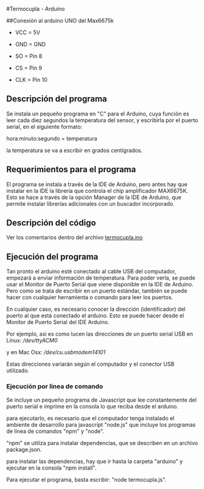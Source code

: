#Termocupla - Arduino

##Conexión al arduino UNO del Max6675k

- VCC = 5V
- GND = GND

- SO = Pin 8
- CS = Pin 9
- CLK = Pin 10

## Descripción del programa
Se instala un pequeño programa en "C" para el Arduino, cuya función es leer cada diez segundos la temperatura del sensor, y escribirla por el puerto serial, en el siguiente formato: 

hora:minuto:segundo = temperatura

la temperatura se va a escribir en grados centígrados. 

## Requerimientos para el programa
El programa se instala a través de la IDE de Arduino, pero antes hay que instalar en la IDE la librería que controla el chip amplificador MAX6675K. 
Esto se hace a través de la opción Manager de la IDE de Arduino, que permite instalar librerías adicionales con un buscador incorporado. 

## Descripción del código
Ver los comentarios dentro del archivo [termocupla.ino](termocupla.ino)


## Ejecución del programa
Tan pronto el arduino esté conectado al cable USB del computador, empezará a enviar información de temperatura.
Para poder verla, se puede usar el Monitor de Puerto Serial que viene disponible en la IDE de Arduino. 
Pero como se trata de escribir en un puerto estándar, también se puede hacer con cualquier herramienta o comando para leer los puertos.

En cualquier caso, es necesario conocer la dirección (identificador) del puerto al que está conectado el arduino. Esto se puede hacer desde el Monitor de Puerto Serial del IDE Arduino. 

Por ejemplo, asi es como lucen las direcciones de un puerto serial USB en Linux:
*/dev/ttyACM0*

y en Mac Osx: 
*/dev/cu.usbmodem14101*

Estas direcciones variarán según el computador y el conector USB utilizado. 

### Ejecución por linea de comando
Se incluye un pequeño programa de Javascript que lee constantemente del puerto serial e imprime en la consola lo que reciba desde el arduino. 

para ejecutarlo, es necesario que el computador tenga instalado el ambiente de desarrollo para javascript "node.js" que incluye los programas de línea de comandos "npm" y "node". 

"npm" se utiliza para instalar dependencias, que se describen en un archivo package.json.

para instalar las dependencias, hay que ir hasta la carpeta "arduino" y ejecutar en la consola "npm install". 

Para ejecutar el programa, basta escribir: "node termocupla.js". 

